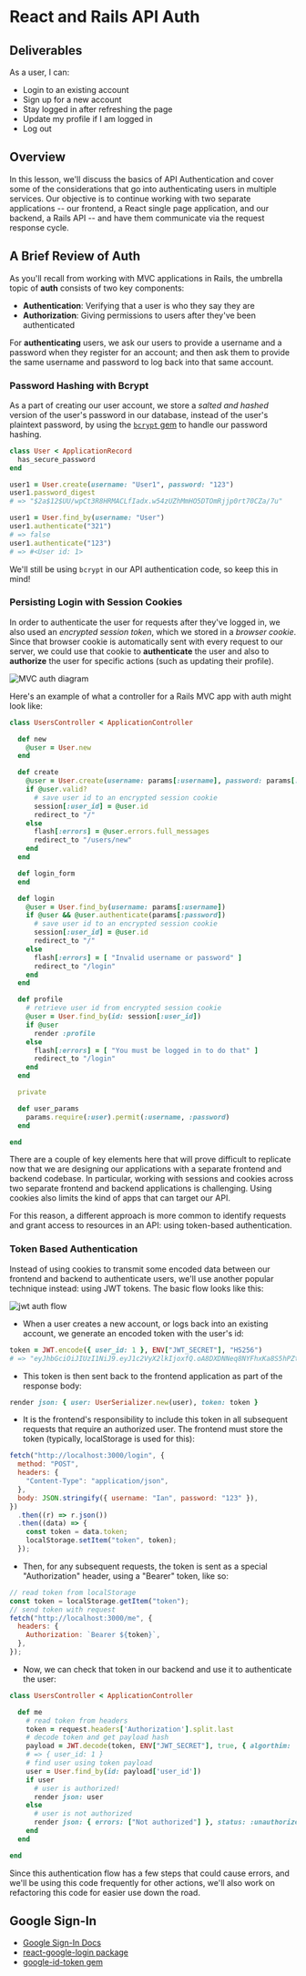 # React and Rails API Auth

## Deliverables

As a user, I can:

- Login to an existing account
- Sign up for a new account
- Stay logged in after refreshing the page
- Update my profile if I am logged in
- Log out

## Overview

In this lesson, we'll discuss the basics of API Authentication and cover some of
the considerations that go into authenticating users in multiple services. Our
objective is to continue working with two separate applications -- our frontend,
a React single page application, and our backend, a Rails API -- and have them
communicate via the request response cycle.

## A Brief Review of Auth

As you'll recall from working with MVC applications in Rails, the umbrella topic
of **auth** consists of two key components:

- **Authentication**: Verifying that a user is who they say they are
- **Authorization**: Giving permissions to users after they've been authenticated

For **authenticating** users, we ask our users to provide a username and a password
when they register for an account; and then ask them to provide the same
username and password to log back into that same account.

### Password Hashing with Bcrypt

As a part of creating our user account, we store a _salted and hashed_ version
of the user's password in our database, instead of the user's plaintext
password, by using the [`bcrypt` gem][bcrypt] to handle our password hashing.

```rb
class User < ApplicationRecord
  has_secure_password
end

user1 = User.create(username: "User1", password: "123")
user1.password_digest
# => "$2a$12$UU/wpCt3R8HRMACLfIadx.w54zUZhMmHO5DTOmRjjp0rt70CZa/7u"

user1 = User.find_by(username: "User")
user1.authenticate("321")
# => false
user1.authenticate("123")
# => #<User id: 1>
```

We'll still be using `bcrypt` in our API authentication code, so keep this in
mind!

### Persisting Login with Session Cookies

In order to authenticate the user for requests after they've logged in, we also
used an _encrypted session token_, which we stored in a _browser cookie_. Since
that browser cookie is automatically sent with every request to our server,
we could use that cookie to **authenticate** the user and also to **authorize**
the user for specific actions (such as updating their profile).

![MVC auth diagram](./images/mvc-auth-flow.png)

Here's an example of what a controller for a Rails MVC app with auth might look
like:

```rb
class UsersController < ApplicationController

  def new
    @user = User.new
  end

  def create
    @user = User.create(username: params[:username], password: params[:password])
    if @user.valid?
      # save user id to an encrypted session cookie
      session[:user_id] = @user.id
      redirect_to "/"
    else
      flash[:errors] = @user.errors.full_messages
      redirect_to "/users/new"
    end
  end

  def login_form
  end

  def login
    @user = User.find_by(username: params[:username])
    if @user && @user.authenticate(params[:password])
      # save user id to an encrypted session cookie
      session[:user_id] = @user.id
      redirect_to "/"
    else
      flash[:errors] = [ "Invalid username or password" ]
      redirect_to "/login"
    end
  end

  def profile
    # retrieve user id from encrypted session cookie
    @user = User.find_by(id: session[:user_id])
    if @user
      render :profile
    else
      flash[:errors] = [ "You must be logged in to do that" ]
      redirect_to "/login"
    end
  end

  private

  def user_params
    params.require(:user).permit(:username, :password)
  end

end
```

There are a couple of key elements here that will prove difficult to replicate
now that we are designing our applications with a separate frontend and backend
codebase. In particular, working with sessions and cookies across two separate
frontend and backend applications is challenging. Using cookies also limits the
kind of apps that can target our API.

For this reason, a different approach is more common to identify requests and
grant access to resources in an API: using token-based authentication.

### Token Based Authentication

Instead of using cookies to transmit some encoded data between our frontend and
backend to authenticate users, we'll use another popular technique instead:
using JWT tokens. The basic flow looks like this:

![jwt auth flow](https://camo.githubusercontent.com/05da55b90a998a9742173c71677cf879d121b05f1c127c7a7592e4486629b417/68747470733a2f2f6d69726f2e6d656469756d2e636f6d2f6d61782f3936302f312a6c2d4653383052687855676a5a4f4b47674f586e54512e6a706567)

- When a user creates a new account, or logs back into an existing account, we
  generate an encoded token with the user's id:

```rb
token = JWT.encode({ user_id: 1 }, ENV["JWT_SECRET"], "HS256")
# => "eyJhbGciOiJIUzI1NiJ9.eyJ1c2VyX2lkIjoxfQ.oA8DXDNNeq8NYFhxKa8S5hPZti8kfH0zGjKPuXEgqwM"
```

- This token is then sent back to the frontend application as part of the
  response body:

```rb
render json: { user: UserSerializer.new(user), token: token }
```

- It is the frontend's responsibility to include this token in all subsequent
  requests that require an authorized user. The frontend must store the token
  (typically, localStorage is used for this):

```js
fetch("http://localhost:3000/login", {
  method: "POST",
  headers: {
    "Content-Type": "application/json",
  },
  body: JSON.stringify({ username: "Ian", password: "123" }),
})
  .then((r) => r.json())
  .then((data) => {
    const token = data.token;
    localStorage.setItem("token", token);
  });
```

- Then, for any subsequent requests, the token is sent as a special
  "Authorization" header, using a "Bearer" token, like so:

```js
// read token from localStorage
const token = localStorage.getItem("token");
// send token with request
fetch("http://localhost:3000/me", {
  headers: {
    Authorization: `Bearer ${token}`,
  },
});
```

- Now, we can check that token in our backend and use it to authenticate the
  user:

```rb
class UsersController < ApplicationController

  def me
    # read token from headers
    token = request.headers['Authorization'].split.last
    # decode token and get payload hash
    payload = JWT.decode(token, ENV["JWT_SECRET"], true, { algorthim: 'HS256' })[0]
    # => { user_id: 1 }
    # find user using token payload
    user = User.find_by(id: payload['user_id'])
    if user
      # user is authorized!
      render json: user
    else
      # user is not authorized
      render json: { errors: ["Not authorized"] }, status: :unauthorized
    end
  end

end
```

Since this authentication flow has a few steps that could cause errors, and
we'll be using this code frequently for other actions, we'll also work on
refactoring this code for easier use down the road.

## Google Sign-In

- [Google Sign-In Docs](https://developers.google.com/identity/sign-in/web/sign-in)
- [react-google-login package](https://www.npmjs.com/package/react-google-login)
- [google-id-token gem](https://github.com/google/google-id-token)

[bcrypt]: https://github.com/codahale/bcrypt-ruby
